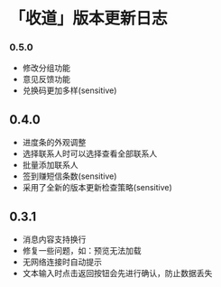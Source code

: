 # 「收道」版本更新日志

### 0.5.0

- 修改分组功能
- 意见反馈功能
- 兑换码更加多样(sensitive)

## 0.4.0

- 进度条的外观调整
- 选择联系人时可以选择查看全部联系人
- 批量添加联系人
- 签到赚短信条数(sensitive)
- 采用了全新的版本更新检查策略(sensitive)



## 0.3.1

- 消息内容支持换行
- 修复一些问题，如：预览无法加载
- 无网络连接时自动提示
- 文本输入时点击返回按钮会先进行确认，防止数据丢失


